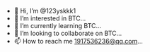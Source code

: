 - 👋 Hi, I’m @123yskkk1
- 👀 I’m interested in BTC...
- 🌱 I’m currently learning BTC...
- 💞️ I’m looking to collaborate on BTC...
- 📫 How to reach me 1917536236@qq.com...

<!---
123yskkk1/123yskkk1 is a ✨ special ✨ repository because its `README.md` (this file) appears on your GitHub profile.
You can click the Preview link to take a look at your changes.
--->
